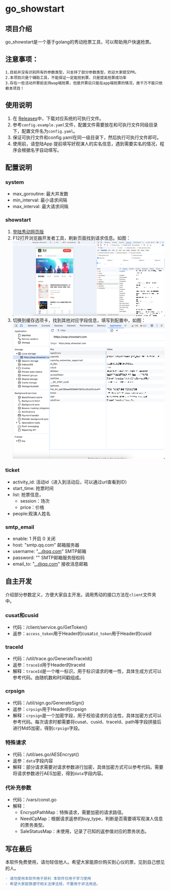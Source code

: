 # go_showstart
## 项目介绍
go_showstart是一个基于golang的秀动抢票工具，可以帮助用户快速抢票。

## 注意事项：
    1.目前并没有识别所有的参数类型，只支持了部分参数类型，欢迎大家提交PR。
    2.本项目只是个辅助工具，不能保证一定能抢到票，只是提高抢票成功率
    3.存在一些活动开票前支持wap端抢票，但是开票后只能在app端抢票的情况，故千万不能只依赖本项目！

## 使用说明
1. 在 [Releases](https://github.com/staparx/go_showstart/releases)中，下载对应系统的可执行文件。
2. 参考`config.example.yaml`文件，配置文件需要放在和可执行文件同级目录下，配置文件名为`config.yaml`。
3. 保证可执行文件和config.yaml在同一级目录下，然后执行可执行文件即可。
4. 使用前，请登陆App 提前填写好观演人的实名信息，遇到需要实名的情况，程序会根据名字自动填写。

## 配置说明

### system
- max_goroutine: 最大并发数
- min_interval: 最小请求间隔
- max_interval: 最大请求间隔

### showstart
1. [登陆秀动网页版](https://wap.showstart.com)
2. F12打开浏览器开发者工具，刷新页面找到请求信息。如图：
![img.png](./docs/img.png)
3. 切换到缓存选项卡，找到其他对应字段信息，填写到配置中，如图：
![img_1.png](docs/img_1.png)


### ticket
- activity_id: 活动id（进入到活动后，可以通过url查看到ID）
- start_time: 抢票时间
- list: 抢票信息，
  - session：场次
  - price：价格
- people:观演人姓名


### smtp_email
- enable: 1 开启 0 关闭
- host: "smtp.qq.com" 邮箱服务器
- username: "...@qq.com" SMTP邮箱
- password: ""  SMTP邮箱服务授权码
- email_to: "...@qq.com" 接收消息邮箱


## 自主开发
介绍部分参数定义，方便大家自主开发。调用秀动的接口方法在`client`文件夹中。
### cusat和cusid
- 代码：/client/service.go/GetToken()
- 返参：`access_token`用于Header的cusat`id_token`用于Header的cusid

### traceId
- 代码：/util/trace.go/GenerateTraceId()
- 返参：`traceId`用于Header的traceId
- 解释：`traceId`是一个唯一标识，用于标识请求的唯一性，具体生成方式可以参考代码。由随机数和时间戳组成。

### crpsign
- 代码：/util/sign.go/GenerateSign()
- 返参：`crpsign`用于Header的crpsign
- 解释：`crpsign`是一个加密字段，用于校验请求的合法性，具体加密方式可以参考代码。每次请求时都需要将cusat、cusid、traceId、path等字段拼接后进行Md5加密，得到`crpsign`字段。

### 特殊请求
- 代码：/util/aes.go/AESEncrypt()
- 返参：`data`字段内容
- 解释：部分请求需要对请求参数进行加密，具体加密方式可以参考代码。需要将请求参数进行AES加密，得到`data`字段内容。

### 代补充参数
- 代码：/vars/const.go
- 解释：
  - EncryptPathMap：特殊请求，需要加密的请求路径。
  - NeedCpMap：根据请求返参的buy_type，判断是否需要填写观演人信息的票务类型。
  - SaleStatusMap：未使用，记录了已知的返参值对应的票务状态。


## 写在最后
本软件免费使用，请勿轻信他人。希望大家能原价购买到心仪的票，见到自己想见的人。

```diff
- 请勿使用本软件用于获利 本软件仅用于学习使用
- 希望大家能够遵守相关法律法规，不要用于非法用途。
```